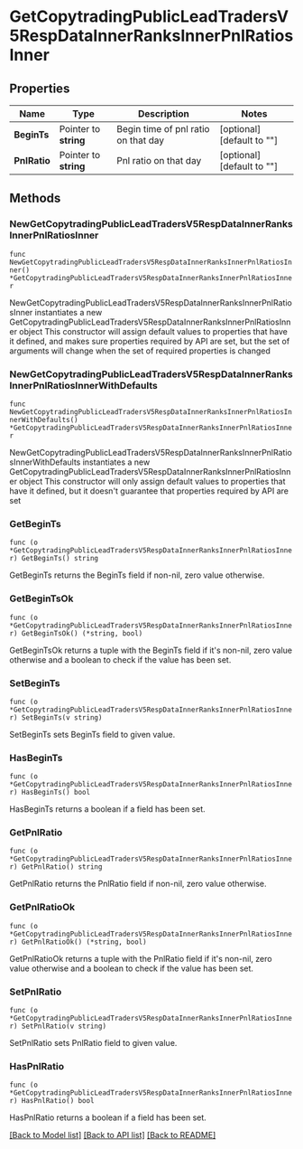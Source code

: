 # GetCopytradingPublicLeadTradersV5RespDataInnerRanksInnerPnlRatiosInner

## Properties

Name | Type | Description | Notes
------------ | ------------- | ------------- | -------------
**BeginTs** | Pointer to **string** | Begin time of pnl ratio on that day | [optional] [default to ""]
**PnlRatio** | Pointer to **string** | Pnl ratio on that day | [optional] [default to ""]

## Methods

### NewGetCopytradingPublicLeadTradersV5RespDataInnerRanksInnerPnlRatiosInner

`func NewGetCopytradingPublicLeadTradersV5RespDataInnerRanksInnerPnlRatiosInner() *GetCopytradingPublicLeadTradersV5RespDataInnerRanksInnerPnlRatiosInner`

NewGetCopytradingPublicLeadTradersV5RespDataInnerRanksInnerPnlRatiosInner instantiates a new GetCopytradingPublicLeadTradersV5RespDataInnerRanksInnerPnlRatiosInner object
This constructor will assign default values to properties that have it defined,
and makes sure properties required by API are set, but the set of arguments
will change when the set of required properties is changed

### NewGetCopytradingPublicLeadTradersV5RespDataInnerRanksInnerPnlRatiosInnerWithDefaults

`func NewGetCopytradingPublicLeadTradersV5RespDataInnerRanksInnerPnlRatiosInnerWithDefaults() *GetCopytradingPublicLeadTradersV5RespDataInnerRanksInnerPnlRatiosInner`

NewGetCopytradingPublicLeadTradersV5RespDataInnerRanksInnerPnlRatiosInnerWithDefaults instantiates a new GetCopytradingPublicLeadTradersV5RespDataInnerRanksInnerPnlRatiosInner object
This constructor will only assign default values to properties that have it defined,
but it doesn't guarantee that properties required by API are set

### GetBeginTs

`func (o *GetCopytradingPublicLeadTradersV5RespDataInnerRanksInnerPnlRatiosInner) GetBeginTs() string`

GetBeginTs returns the BeginTs field if non-nil, zero value otherwise.

### GetBeginTsOk

`func (o *GetCopytradingPublicLeadTradersV5RespDataInnerRanksInnerPnlRatiosInner) GetBeginTsOk() (*string, bool)`

GetBeginTsOk returns a tuple with the BeginTs field if it's non-nil, zero value otherwise
and a boolean to check if the value has been set.

### SetBeginTs

`func (o *GetCopytradingPublicLeadTradersV5RespDataInnerRanksInnerPnlRatiosInner) SetBeginTs(v string)`

SetBeginTs sets BeginTs field to given value.

### HasBeginTs

`func (o *GetCopytradingPublicLeadTradersV5RespDataInnerRanksInnerPnlRatiosInner) HasBeginTs() bool`

HasBeginTs returns a boolean if a field has been set.

### GetPnlRatio

`func (o *GetCopytradingPublicLeadTradersV5RespDataInnerRanksInnerPnlRatiosInner) GetPnlRatio() string`

GetPnlRatio returns the PnlRatio field if non-nil, zero value otherwise.

### GetPnlRatioOk

`func (o *GetCopytradingPublicLeadTradersV5RespDataInnerRanksInnerPnlRatiosInner) GetPnlRatioOk() (*string, bool)`

GetPnlRatioOk returns a tuple with the PnlRatio field if it's non-nil, zero value otherwise
and a boolean to check if the value has been set.

### SetPnlRatio

`func (o *GetCopytradingPublicLeadTradersV5RespDataInnerRanksInnerPnlRatiosInner) SetPnlRatio(v string)`

SetPnlRatio sets PnlRatio field to given value.

### HasPnlRatio

`func (o *GetCopytradingPublicLeadTradersV5RespDataInnerRanksInnerPnlRatiosInner) HasPnlRatio() bool`

HasPnlRatio returns a boolean if a field has been set.


[[Back to Model list]](../README.md#documentation-for-models) [[Back to API list]](../README.md#documentation-for-api-endpoints) [[Back to README]](../README.md)


